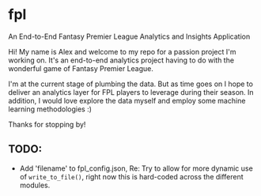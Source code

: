 # fpl
An End-to-End Fantasy Premier League Analytics and Insights Application

Hi! My name is Alex and welcome to my repo for a passion project I'm working on. It's an end-to-end analytics project having to do with the wonderful game of Fantasy Premier League. 

I'm at the current stage of plumbing the data. But as time goes on I hope to deliver an analytics layer for FPL players to leverage during their season. In addition, I would love explore the data myself and employ some machine learning methodologies :) 

Thanks for stopping by!

## TODO:
- Add 'filename' to fpl_config.json, Re: Try to allow for more dynamic use of `write_to_file()`, right now this is hard-coded across the different modules.
